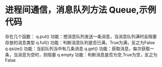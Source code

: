 # 进程间通信，消息队列方法 Queue,示例代码
存在几个函数：
q.put() 功能：想消息队列发送一条消息，当消息队列满时会阻塞存放的消息类型
q.full() 功能：判断消息队列是否已满，True为满，反之为False
q.qsize() 功能：当前队列当中有几条消息
q.get() 功能：获取消息，每次获取一条，当消息为空时，则阻塞
q.empty 功能：判断消息是否为空,True为空，反之为False
